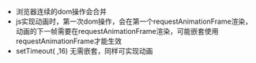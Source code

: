 * 浏览器连续的dom操作会合并
* js实现动画时，第一次dom操作，会在第一个requestAnimationFrame渲染，动画的下一帧需要在requestAnimationFrame渲染，可能嵌套使用requestAnimationFrame才能生效
* setTimeout( ,16) 无需嵌套，同样可实现动画
